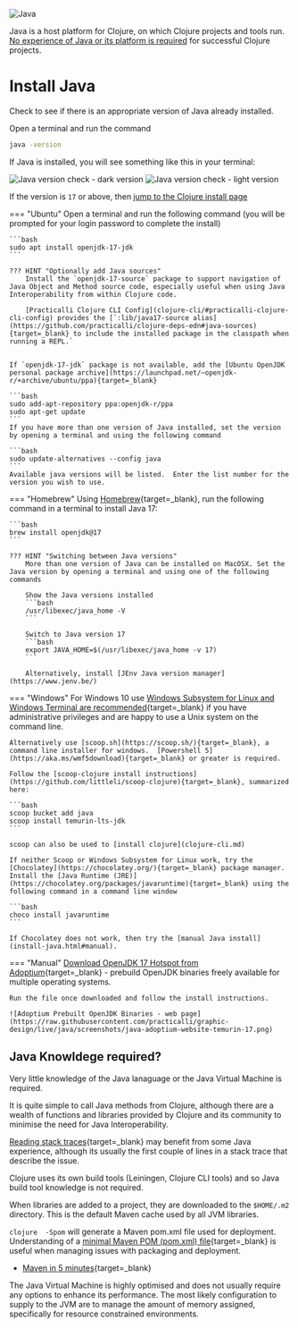 ![Java](https://raw.githubusercontent.com/practicalli/graphic-design/live/banners/practicalli-java-adoptium-banner.png)

Java is a host platform for Clojure, on which Clojure projects and tools run.  [No experience of Java or its platform is required](#what-you-need-to-know-about-java) for successful Clojure projects.


# Install Java

Check to see if there is an appropriate version of Java already installed.

Open a terminal and run the command

```bash
java -version
```

If Java is installed, you will see something like this in your terminal:

![Java version check - dark version](https://raw.githubusercontent.com/practicalli/graphic-design/live/clojure/clojure-cli/clojure-install-java-version-linux-dark.png#only-dark)
![Java version check - light version](https://raw.githubusercontent.com/practicalli/graphic-design/live/clojure/clojure-cli/clojure-install-java-version-linux-light.png#only-light)

If the version is `17` or above, then [jump to the Clojure install page](clojure-cli.md)


=== "Ubuntu" 
    Open a terminal and run the following command (you will be prompted for your login password to complete the install)
    
    ```bash
    sudo apt install openjdk-17-jdk
    ```
    
    ??? HINT "Optionally add Java sources"
        Install the `openjdk-17-source` package to support navigation of Java Object and Method source code, especially useful when using Java Interoperability from within Clojure code.
       
        [Practicalli Clojure CLI Config](clojure-cli/#practicalli-clojure-cli-config) provides the [`:lib/java17-source alias](https://github.com/practicalli/clojure-deps-edn#java-sources){target=_blank} to include the installed package in the classpath when running a REPL.`
    
    
    If `openjdk-17-jdk` package is not available, add the [Ubuntu OpenJDK personal package archive](https://launchpad.net/~openjdk-r/+archive/ubuntu/ppa){target=_blank}
    
    ```bash
    sudo add-apt-repository ppa:openjdk-r/ppa
    sudo apt-get update
    ```
    If you have more than one version of Java installed, set the version by opening a terminal and using the following command
    
    ```bash
    sudo update-alternatives --config java
    ```
    Available java versions will be listed.  Enter the list number for the version you wish to use.


=== "Homebrew" 
    Using [Homebrew](https://brew.sh/){target=_blank}, run the following command in a terminal to install Java 17:
    
    ```bash
    brew install openjdk@17
    ```
    
    ??? HINT "Switching between Java versions"
        More than one version of Java can be installed on MacOSX. Set the Java version by opening a terminal and using one of the following commands
    
        Show the Java versions installed
        ```bash
        /usr/libexec/java_home -V
        ```
        
        Switch to Java version 17
        ```bash
        export JAVA_HOME=$(/usr/libexec/java_home -v 17)
        ```
        
        Alternatively, install [JEnv Java version manager](https://www.jenv.be/)


=== "Windows" 
    For Windows 10 use [Windows Subsystem for Linux and Windows Terminal are recommended](https://conan.is/blogging/clojure-on-windows.html){target=_blank} if you have administrative privileges and are happy to use a Unix system on the command line.
    
    Alternatively use [scoop.sh](https://scoop.sh/){target=_blank}, a command line installer for windows.  [Powershell 5](https://aka.ms/wmf5download){target=_blank} or greater is required.
    
    Follow the [scoop-clojure install instructions](https://github.com/littleli/scoop-clojure){target=_blank}, summarized here:
    
    ```bash
    scoop bucket add java
    scoop install temurin-lts-jdk
    ```
    
    scoop can also be used to [install clojure](clojure-cli.md)
    
    If neither Scoop or Windows Subsystem for Linux work, try the [Chocolatey](https://chocolatey.org/){target=_blank} package manager. Install the [Java Runtime (JRE)](https://chocolatey.org/packages/javaruntime){target=_blank} using the following command in a command line window
    
    ```bash
    choco install javaruntime
    ```

    If Chocolatey does not work, then try the [manual Java install](install-java.html#manual).


=== "Manual"
    [Download OpenJDK 17 Hotspot from Adoptium](https://adoptium.net/){target=_blank} - prebuild OpenJDK binaries freely available for multiple operating systems.
    
    Run the file once downloaded and follow the install instructions.
    
    ![Adoptium Prebuilt OpenJDK Binaries - web page](https://raw.githubusercontent.com/practicalli/graphic-design/live/java/screenshots/java-adoptium-website-temurin-17.png)


## Java Knowldege required?

Very little knowledge of the Java lanaguage or the Java Virtual Machine is required.

It is quite simple to call Java methods from Clojure, although there are a wealth of functions and libraries provided by Clojure and its community to minimise the need for Java Interoperability.

[Reading stack traces](https://8thlight.com/blog/connor-mendenhall/2014/09/12/clojure-stacktraces.html){target=_blank} may benefit from some Java experience, although its usually the first couple of lines in a stack trace that describe the issue.

Clojure uses its own build tools (Leiningen, Clojure CLI tools) and so Java build tool knowledge is not required.

When libraries are added to a project, they are downloaded to the `$HOME/.m2` directory.  This is the default Maven cache used by all JVM libraries.

`clojure  -Spom` will generate a Maven pom.xml file used for deployment. Understanding of a [minimal Maven POM (pom.xml) file](https://maven.apache.org/guides/introduction/introduction-to-the-pom.html#minimal-pom){target=_blank} is useful when managing issues with packaging and deployment.

* [Maven in 5 minutes](https://maven.apache.org/guides/getting-started/maven-in-five-minutes.html){target=_blank}

The Java Virtual Machine is highly optimised and does not usually require any options to enhance its performance. The most likely configuration to supply to the JVM are to manage the amount of memory assigned, specifically for resource constrained environments.
